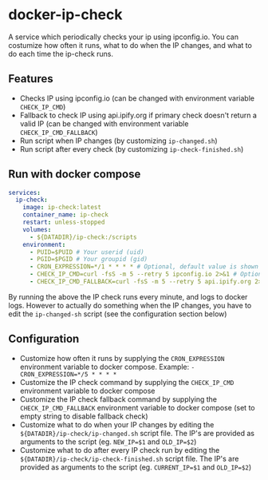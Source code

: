 # docker-ip-check

A service which periodically checks your ip using ipconfig.io. You can costumize how often it runs, what to do when the IP changes, and what to do each time the ip-check runs.

## Features
* Checks IP using ipconfig.io (can be changed with environment variable `CHECK_IP_CMD`)
* Fallback to check IP using api.ipify.org if primary check doesn't return a valid IP (can be changed with environment variable `CHECK_IP_CMD_FALLBACK`)
* Run script when IP changes (by customizing `ip-changed.sh`)
* Run script after every check (by customizing `ip-check-finished.sh`) 

## Run with docker compose
```yaml
services:
  ip-check:
    image: ip-check:latest
    container_name: ip-check
    restart: unless-stopped
    volumes:
      - ${DATADIR}/ip-check:/scripts
    environment:
      - PUID=$PUID # Your userid (uid)
      - PGID=$PGID # Your groupid (gid)
      - CRON_EXPRESSION=*/1 * * * * # Optional, default value is shown (runs every minute)
      - CHECK_IP_CMD=curl -fsS -m 5 --retry 5 ipconfig.io 2>&1 # Optional, default value is shown
      - CHECK_IP_CMD_FALLBACK=curl -fsS -m 5 --retry 5 api.ipify.org 2>&1 # Optional, default value is shown. Set to empty string to disable fallback check
```

By running the above the IP check runs every minute, and logs to docker logs. However to actually do something when the IP changes, you have to edit the `ip-changed-sh` script (see the configuration section below)

## Configuration
* Customize how often it runs by supplying the `CRON_EXPRESSION` environment variable to docker compose. Example: `- CRON_EXPRESSION=*/5 * * * *`
* Customize the IP check command by supplying the `CHECK_IP_CMD` environment variable to docker compose
* Customize the IP check fallback command by supplying the `CHECK_IP_CMD_FALLBACK` environment variable to docker compose (set to empty string to disable fallback check)
* Customize what to do when your IP changes by editing the `${DATADIR}/ip-check/ip-changed.sh` script file. The IP's are provided as arguments to the script (eg. `NEW_IP=$1` and `OLD_IP=$2`)
* Customize what to do after every IP check run by editing the `${DATADIR}/ip-check/ip-check-finished.sh` script file. The IP's are provided as arguments to the script (eg. `CURRENT_IP=$1` and `OLD_IP=$2`)